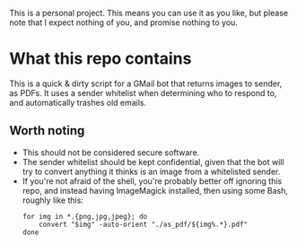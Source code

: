 This is a personal project. This means you can use it as you like, but please note that I expect nothing of you, and promise nothing to you.

# What this repo contains
This is a quick & dirty script for a GMail bot that returns images to sender, as PDFs. It uses a sender whitelist when determining who to respond to, and automatically trashes old emails. 

## Worth noting
- This should not be considered secure software. 
- The sender whitelist should be kept confidential, given that the bot will try to convert anything it thinks is an image from a whitelisted sender.
- If you're not afraid of the shell, you're probably better off ignoring this repo, and instead having ImageMagick installed, then using some Bash, roughly like this:
    ```
    for img in *.{png,jpg,jpeg}; do
        convert "$img" -auto-orient "./as_pdf/${img%.*}.pdf"
    done
    ```
